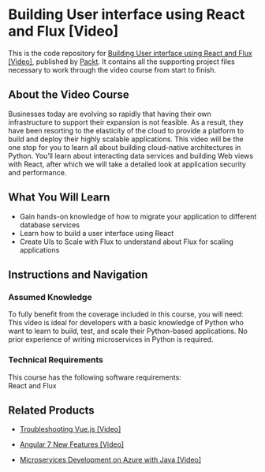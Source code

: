# Building User interface using React and Flux [Video]
This is the code repository for [Building User interface using React and Flux [Video]](https://www.packtpub.com/application-development/building-user-interface-using-react-and-flux-video?utm_source=github&utm_medium=repository&utm_campaign=9781788839655), published by [Packt](https://www.packtpub.com/?utm_source=github). It contains all the supporting project files necessary to work through the video course from start to finish.
## About the Video Course
Businesses today are evolving so rapidly that having their own infrastructure to support their expansion is not feasible. As a result, they have been resorting to the elasticity of the cloud to provide a platform to build and deploy their highly scalable applications. This video will be the one stop for you to learn all about building cloud-native architectures in Python. You’ll learn about interacting data services and building Web views with React, after which we will take a detailed look at application security and performance.

<H2>What You Will Learn</H2>
<DIV class=book-info-will-learn-text>
<UL>
<LI>Gain hands-on knowledge of how to migrate your application to different database services 
<LI>Learn how to build a user interface using React 
<LI>Create UIs to Scale with Flux to understand about Flux for scaling applications </LI></UL></DIV>

## Instructions and Navigation
### Assumed Knowledge
To fully benefit from the coverage included in this course, you will need:<br/>
This video is ideal for developers with a basic knowledge of Python who want to learn to build, test, and scale their Python-based applications. No prior experience of writing microservices in Python is required.
### Technical Requirements
This course has the following software requirements:<br/>
React and Flux

## Related Products
* [Troubleshooting Vue.js [Video]](https://www.packtpub.com/application-development/troubleshooting-vuejs-video?utm_source=github&utm_medium=repository&utm_campaign=9781788993531)

* [Angular 7 New Features [Video]](https://www.packtpub.com/web-development/angular-7-new-features-video?utm_source=github&utm_medium=repository&utm_campaign=9781789619683)

* [Microservices Development on Azure with Java [Video]](https://www.packtpub.com/virtualization-and-cloud/microservices-development-azure-java-video?utm_source=github&utm_medium=repository&utm_campaign=9781789808858)

